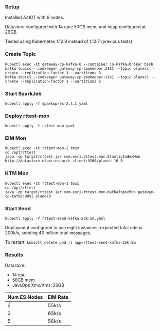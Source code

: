 ### Setup

Installed A4IOT with 6 nodes.

Datastore configured with 14 cpu; 50GB mem, and heap configured at 26GB.

Tested using Kubernetes 1.12.8 instead of 1.12.7 (previous tests)

### Create Topic

```
kubectl exec -it gateway-cp-kafka-0 --container cp-kafka-broker bash
kafka-topics --zookeeper gateway-cp-zookeeper:2181 --topic planes3 --create --replication-factor 1 --partitions 3
kafka-topics --zookeeper gateway-cp-zookeeper:2181 --topic planes5 --create --replication-factor 1 --partitions 5
```

### Start SparkJob

```
kubectl apply -f sparkop-es-2.4.1.yaml
```

### Deploy rttest-mon

```
kubectl apply -f rttest-mon.yaml
```

### EIM Mon

```
kubectl exec -it rttest-mon-2 tmux
cd /opt/rttest
java -cp target/rttest.jar com.esri.rttest.mon.ElasticIndexMon http://datastore-elasticsearch-client:9200/planes 10 8
```

### KTM Mon

```
kubectl exec -it rttest-mon-1 tmux
cd /opt/rttest
java -cp target/rttest.jar com.esri.rttest.mon.KafkaTopicMon gateway-cp-kafka:9092 planes3
```

### Start Send

```
kubectl apply -f rttest-send-kafka-25k-5m.yaml
```

Deployment configured to use eight instances; expected total rate is 200k/s, sending 40 million total messages.

To restart: ``kubectl delete pod -l app=rttest-send-kafka-25k-5m``


### Results


Datastore: 
- 14 cpu
- 50GB mem
- JavaOps Xmx/Xms: 26GB


|Num ES Nodes|EIM Rate|
|------------|--------|
|2           |55k/s   |
|3           |65k/s   |
|5           |56k/s   |

